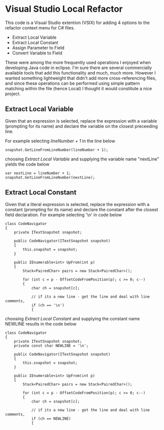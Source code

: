 # Visual Studio Local Refactor
This code is a Visual Studio extention (VSIX) for adding 4 options to the refactor context menu for C# files.

- Extract Local Variable
- Extract Local Constant
- Assign Parameter to Field
- Convert Variable to Field

These were among the more frequently used operations I enjoyed when developing Java code in eclipse. 
I'm sure there are several commercially available tools that add this functionality and much, much more. 
However I wanted something lightweight that didn't add more cross-referencing files, and since these operations 
can be performed using simple pattern matching within the file (hence Local) I thought it would constitute a nice project.

## Extract Local Variable
Given that an expression is selected, replace the expression with a variable (prompting for its name) and declare the variable on the closest preceeding line.

For example selecting *lineNumber + 1* in the line below

	snapshot.GetLineFromLineNumber(lineNumber + 1);

choosing _Extract Local Variable_ and supplying the variable name "nextLine" yields the code below

	var nextLine = lineNumber + 1;
	snapshot.GetLineFromLineNumber(nextLine);

## Extract Local Constant
Given that a literal expression is selected, replace the expression with a constant (prompting for its name) and declare the constant after the closest field declaration.
For example selecting '\n' in code below

    class CodeNavigator
    {
        private ITextSnapshot snapshot;

        public CodeNavigator(ITextSnapshot snapshot)
        {
            this.snapshot = snapshot;
        }

        public IEnumerable<int> UpFrom(int p)
        {
            Stack<PairedChar> pairs = new Stack<PairedChar>();

            for (int c = p - OffsetCodeFromPosition(p); c >= 0; c--)
            {
                char ch = snapshot[c];

                // if its a new line - get the line and deal with line comments,
                if (ch == '\n')
                {

choosing _Extract Local Constant_ and supplying the constant name NEWLINE results in the code below

    class CodeNavigator
    {
        private ITextSnapshot snapshot;
        private const char NEWLINE = '\n';

        public CodeNavigator(ITextSnapshot snapshot)
        {
            this.snapshot = snapshot;
        }

        public IEnumerable<int> UpFrom(int p)
        {
            Stack<PairedChar> pairs = new Stack<PairedChar>();

            for (int c = p - OffsetCodeFromPosition(p); c >= 0; c--)
            {
                char ch = snapshot[c];

                // if its a new line - get the line and deal with line comments,
                if (ch == NEWLINE)
                {
